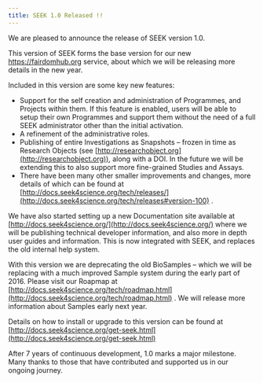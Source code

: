 ```yaml
---
title: SEEK 1.0 Released !!
---
```


We are pleased to announce the release of SEEK version 1.0.

This version of SEEK forms the base version for our new https://fairdomhub.org service, about which we will be releasing more details in the new year.

Included in this version are some key new features:

* Support for the self creation and administration of Programmes, and Projects within them. If this feature is enabled, users will be able to setup their own Programmes and support them without the need of a full SEEK administrator other than the initial activation.
* A refinement of the administrative roles.
* Publishing of entire Investigations as Snapshots – frozen in time as Research Objects (see [http://researchobject.org](http://researchobject.org)), along with a DOI. In the future we will be extending this to also support more fine-grained Studies and Assays.
* There have been many other smaller improvements and changes, more details of which can be found at [http://docs.seek4science.org/tech/releases/](http://docs.seek4science.org/tech/releases#version-100) .

We have also started setting up a new Documentation site available at [http://docs.seek4science.org/](http://docs.seek4science.org/) where we will be publishing technical developer information, and also more in depth user guides and information. This is now integrated with SEEK, and replaces the old internal help system.

With this version we are deprecating the old BioSamples – which we will be replacing with a much improved Sample system during the early part of 2016. 
Please visit our Roapmap at [http://docs.seek4science.org/tech/roadmap.html](http://docs.seek4science.org/tech/roadmap.html) .
We will release more information about Samples early next year.

Details on how to install or upgrade to this version can be found at [http://docs.seek4science.org/get-seek.html](http://docs.seek4science.org/get-seek.html)

After 7 years of continuous development, 1.0 marks a major milestone. 
Many thanks to those that have contributed and supported us in our ongoing journey.
